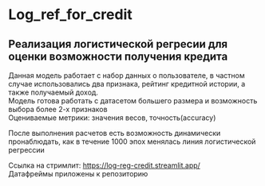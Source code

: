 # Log_ref_for_credit

## Реализация логистической регресии для оценки возможности получения кредита

Данная модель работает с набор данных о пользователе, в частном случае использовались два признака, рейтинг кредитной истории, а также получаемый доход.  
Модель готова работать с датасетом большего размера и возможность выбора более 2-х признаков  
Оцениваемые метрики: значения весов, точность(accuracy)  

После выполнения расчетов есть возможность динамически пронаблюдать, как в течение 1000 эпох менялась линия логистической регрессии

Ссылка на стримлит: https://log-reg-credit.streamlit.app/  
Датафреймы приложены к репозиторию

